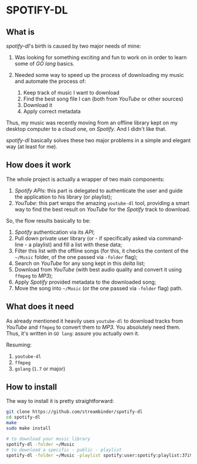 # SPOTIFY-DL

## What is

_spotify-dl_'s birth is caused by two major needs of mine:

1. Was looking for something exciting and fun to work on in order to learn some of _GO lang_ basics.
2. Needed some way to speed up the process of downloading my music and automate the process of:

    1. Keep track of music I want to download
    2. Find the best song file I can (both from _YouTube_ or other sources)
    3. Download it
    4. Apply correct metadata

Thus, my music was recently moving from an offline library kept on my desktop computer to a cloud one, on _Spotify_. And I didn't like that.

_spotify-dl_ basically solves these two major problems in a simple and elegant way (at least for me).

## How does it work

The whole project is actually a wrapper of two main components:

1. _Spotify APIs_: this part is delegated to authenticate the user and guide the application to his library (or playlist);
2. _YouTube_: this part wraps the amazing `youtube-dl` tool, providing a smart way to find the best result on _YouTube_ for the _Spotify_ track to download.

So, the flow results basically to be:

1. _Spotify_ authentication via its _API_;
2. Pull down private user library (or - if specifically asked via command-line - a playlist) and fill a list with these data;
3. Filter this list with the offline songs (for this, it checks the content of the `~/Music` folder, of the one passed via `-folder` flag);
4. Search on _YouTube_ for any song kept in this _delta_ list;
5. Download from _YouTube_ (with best audio quality and convert it using `ffmpeg` to _MP3_);
6. Apply _Spotify_ provided metadata to the downloaded song;
7. Move the song into `~/Music` (or the one passed via `-folder` flag) path.

## What does it need

As already mentioned it heavily uses `youtube-dl` to download tracks from _YouTube_ and `ffmpeg` to convert them to _MP3_. You absolutely need them. Thus, it's written in `GO lang`: assure you actually own it.

Resuming:

1. `youtube-dl`
2. `ffmpeg`
3. `golang` (`1.7` or major)

## How to install

The way to install it is pretty straightforward:

```bash
git clone https://github.com/streambinder/spotify-dl
cd spotify-dl
make
sudo make install

# to download your music library
spotify-dl -folder ~/Music
# to download a specific - public - playlist
spotify-dl -folder ~/Music -playlist spotify:user:spotify:playlist:37i9dQZF1DWSQScAbo5nGF
```
